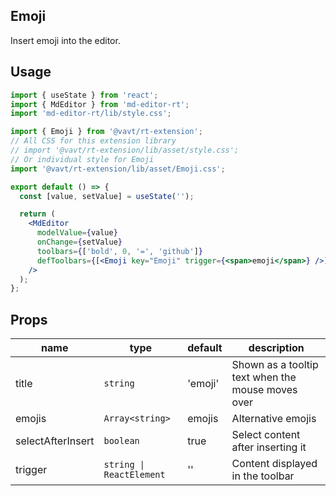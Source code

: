 ## Emoji

Insert emoji into the editor.

## Usage

```jsx
import { useState } from 'react';
import { MdEditor } from 'md-editor-rt';
import 'md-editor-rt/lib/style.css';

import { Emoji } from '@vavt/rt-extension';
// All CSS for this extension library
// import '@vavt/rt-extension/lib/asset/style.css';
// Or individual style for Emoji
import '@vavt/rt-extension/lib/asset/Emoji.css';

export default () => {
  const [value, setValue] = useState('');

  return (
    <MdEditor
      modelValue={value}
      onChange={setValue}
      toolbars={['bold', 0, '=', 'github']}
      defToolbars={[<Emoji key="Emoji" trigger={<span>emoji</span>} />]}
    />
  );
};
```

## Props

| name | type | default | description |
| --- | --- | --- | --- |
| title | `string` | 'emoji' | Shown as a tooltip text when the mouse moves over |
| emojis | `Array<string>` | emojis | Alternative emojis |
| selectAfterInsert | `boolean` | true | Select content after inserting it |
| trigger | `string \| ReactElement` | '' | Content displayed in the toolbar |
